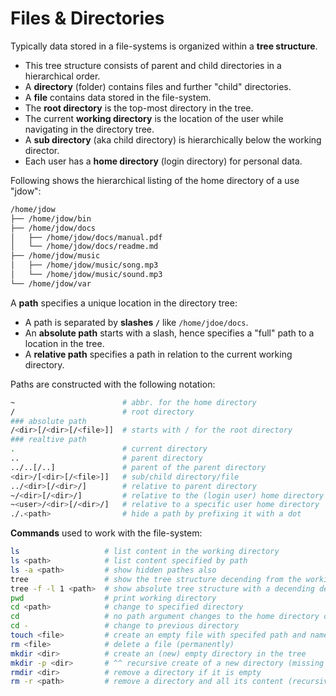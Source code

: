 
# Files & Directories

Typically data stored in a file-systems is organized within a **tree structure**.

* This tree structure consists of parent and child directories in a hierarchical order.
* A **directory** (folder) contains files and further "child" directories.
* A **file** contains data stored in the file-system. 
* The **root directory** is the top-most directory in the tree.
* The current **working directory** is the location of the user while navigating in the directory tree.
* A **sub directory** (aka child directory) is hierarchically below the working director.
* Each user has a **home directory** (login directory) for personal data. 

Following shows the hierarchical listing of the home directory of a use "jdow":

```bash
/home/jdow
├── /home/jdow/bin
├── /home/jdow/docs
│   ├── /home/jdow/docs/manual.pdf
│   └── /home/jdow/docs/readme.md
├── /home/jdow/music
│   ├── /home/jdow/music/song.mp3
│   └── /home/jdow/music/sound.mp3
└── /home/jdow/var
```

A **path** specifies a unique location in the directory tree: 

* A path is separated by **slashes `/`** like `/home/jdoe/docs`.
* An **absolute path** starts with a slash, hence specifies a "full" path to a location in the tree.
* A **relative path** specifies a path in relation to the current working directory.

Paths are constructed with the following notation:

```bash
~                        # abbr. for the home directory
/                        # root directory
### absolute path
/<dir>[/<dir>[/<file>]]  # starts with / for the root directory
### realtive path
.                        # current directory
..                       # parent directory
../..[/..]               # parent of the parent directory
<dir>/[<dir>[/<file>]]   # sub/child directory/file
../<dir>[/<dir>/]        # relative to parent directory
~/<dir>[/<dir>/]         # relative to the (login user) home directory
~<user>/<dir>[/<dir>/]   # relative to a specific user home directory 
./.<path>                # hide a path by prefixing it with a dot 
```

**Commands** used to work with the file-system:

```bash
ls                   # list content in the working directory
ls <path>            # list content specified by path
ls -a <path>         # show hidden pathes also
tree                 # show the tree structure decending from the working directory
tree -f -l 1 <path>  # show absolute tree structure with a decending depth of 1 of specified directory
pwd                  # print working directory
cd <path>            # change to specified directory
cd                   # no path argument changes to the home directory of the login user
cd -                 # change to previous directory
touch <file>         # create an empty file with specifed path and name
rm <file>            # delete a file (permanently)
mkdir <dir>          # create an (new) empty directory in the tree
mkdir -p <dir>       # ^^ recursive create of a new directory (missing parents included)
rmdir <dir>          # remove a directory if it is empty
rm -r <path>         # remove a directory and all its content (recursive decent)
```



